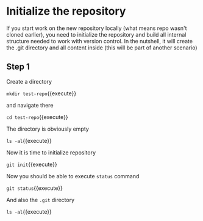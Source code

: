 # Initialize the repository

If you start work on the new repository locally (what means repo wasn't cloned earlier),
you need to initialize the repository and build all internal structure needed to work with
version control. In the nutshell, it will create the .git directory and all content inside
(this will be part of another scenario)

## Step 1

Create a directory

`mkdir test-repo`{{execute}}

and navigate there

`cd test-repo`{{execute}}

The directory is obviously empty

`ls -al`{{execute}}

Now it is time to initialize repository

`git init`{{execute}}

Now you should be able to execute `status` command

`git status`{{execute}}

And also the `.git` directory

`ls -al`{{execute}}

